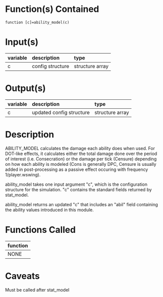 # Function(s) Contained #

`function [c]=ability_model(c) `

# Input(s) #

| variable | description | type |
|:---------|:------------|:-----|
| c		      | config structure | structure array |

# Output(s) #

| variable | description | type |
|:---------|:------------|:-----|
| c		      | updated config structure | structure array |

# Description #

ABILITY\_MODEL calculates the damage each ability does when used.  For
DOT-like effects, it calculates either the total damage done over the
period of interest (i.e. Consecration) or the damage per tick (Censure)
depending on how each ability is modeled (Cons is generally DPC, Censure
is usually added in post-processing as a passive effect occuring with
frequency 1/player.wswing).

ability\_model takes one input argument "c", which is the configuration
structure for the simulation.  "c" contains the standard fields returned by
stat\_model.

ability\_model returns an updated "c" that includes an
"abil" field containing the ability  values introduced in this module.

# Functions Called #
| function |
|:---------|
| NONE		   |

# Caveats #
Must be called after stat\_model